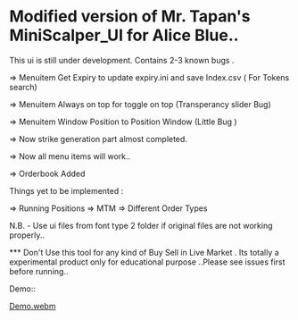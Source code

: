 # Modified version of Mr. Tapan's MiniScalper_UI for Alice Blue.. 
This ui is still under development. Contains 2-3 known bugs .

=> Menuitem Get Expiry to update expiry.ini and save Index.csv ( For Tokens search)

=> Menuitem Always on top for toggle on top (Transperancy slider Bug)

=> Menuitem Window Position to Position Window (Little Bug ) 

=> Now strike generation part almost completed. 

=> Now all menu items will work..

=> Orderbook Added

Things yet to be implemented :

=> Running Positions
=> MTM
=> Different Order Types


N.B. - Use ui files from font type 2 folder if original files are not working properly..


*** Don't Use this tool for any kind of Buy Sell in Live Market . Its totally a experimental product only for educational purpose ..Please see issues first before running.. 

Demo::


 
[Demo.webm](https://user-images.githubusercontent.com/91151267/213624717-1844ef9f-b20d-41ae-91d2-cbcbba8102f6.webm)
